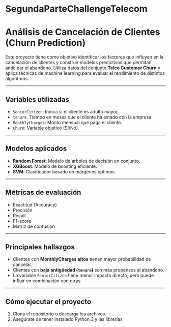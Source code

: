 # SegundaParteChallengeTelecom
# Análisis de Cancelación de Clientes (Churn Prediction)

Este proyecto tiene como objetivo identificar los factores que influyen en la cancelación de clientes y construir modelos predictivos que permitan anticipar el abandono. Utiliza datos del conjunto **Telco Customer Churn** y aplica técnicas de machine learning para evaluar el rendimiento de distintos algoritmos.

---

## Variables utilizadas

- `SeniorCitizen`: Indica si el cliente es adulto mayor.
- `tenure`: Tiempo en meses que el cliente ha estado con la empresa.
- `MonthlyCharges`: Monto mensual que paga el cliente.
- `Churn`: Variable objetivo (Sí/No).

---

## Modelos aplicados

- **Random Forest**: Modelo de árboles de decisión en conjunto.
- **XGBoost**: Modelo de boosting eficiente.
- **SVM**: Clasificador basado en márgenes óptimos.

---

## Métricas de evaluación

- Exactitud (Accuracy)
- Precisión
- Recall
- F1-score
- Matriz de confusión

---

## Principales hallazgos

- Clientes con **MonthlyCharges altos** tienen mayor probabilidad de cancelar.
- Clientes con **baja antigüedad (`tenure`)** son más propensos al abandono.
- La variable `SeniorCitizen` tiene menor impacto directo, pero puede influir en combinación con otras.

---

## Cómo ejecutar el proyecto

1. Clona el repositorio o descarga los archivos.
2. Asegúrate de tener instalado Python 3 y las librerías
